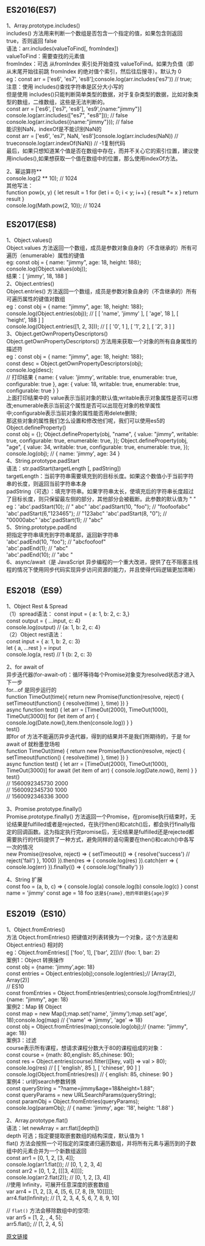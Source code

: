 ## ES2016(ES7)  
1、Array.prototype.includes()   
includes() 方法用来判断一个数组是否包含一个指定的值，如果包含则返回 true，否则返回 false   
语法：arr.includes(valueToFind[, fromIndex])   
valueToFind：需要查找的元素值   
fromIndex：可选 从fromIndex 索引处开始查找 valueToFind。如果为负值（即从末尾开始往前跳 fromIndex 的绝对值个索引，然后往后搜寻）。默认为 0   
eg：const arr = ['es6', 'es7', 'es8'];console.log(arr.includes('es7')) // true;   
注意：使用 includes()查找字符串是区分大小写的   
但是使用 includes()只能判断简单类型的数据，对于复杂类型的数据，比如对象类型的数组，二维数组，这些是无法判断的。  
const arr = ['es6', ['es7', 'es8'], 'es9',{name:"jimmy"}]   
console.log(arr.includes(["es7", "es8"])); // false   
console.log(arr.includes({name:"jimmy"})); // false   
能识别NaN，indexOf是不能识别NaN的   
const arr = ['es6', 'es7', NaN, 'es8']console.log(arr.includes(NaN)) // trueconsole.log(arr.indexOf(NaN)) // -1复制代码   
最后，如果只想知道某个值是否在数组中存在，而并不关心它的索引位置，建议使用includes(),如果想获取一个值在数组中的位置，那么使用indexOf方法。   

2、幂运算符**   
console.log(2 ** 10); // 1024  
其他写法：   
function pow(x, y) {
    let result = 1
    for (let i = 0; i < y; i++) {
        result *= x
    }
    return result
}   
console.log(Math.pow(2, 10)); // 1024   

## ES2017(ES8)
1、Object.values()    
Object.values 方法返回一个数组，成员是参数对象自身的（不含继承的）所有可遍历（enumerable）属性的键值   
eg: const obj = {  name: "jimmy",  age: 18,  height: 188};    
    console.log(Object.values(obj));    
    结果：[ 'jimmy', 18, 188 ]   
2、Object.entries()    
Object.entries() 方法返回一个数组，成员是参数对象自身的（不含继承的）所有可遍历属性的键值对数组   
eg：const obj = {  name: "jimmy",  age: 18,  height: 188};   
    console.log(Object.entries(obj)); // [ [ 'name', 'jimmy' ], [ 'age', 18 ], [ 'height', 188 ] ]   
    console.log(Object.entries([1, 2, 3])); // [ [ '0', 1 ], [ '1', 2 ], [ '2', 3 ] ]   
3、Object.getOwnPropertyDescriptors()   
Object.getOwnPropertyDescriptors() 方法用来获取一个对象的所有自身属性的描述符   
eg：const obj = {  name: "jimmy",  age: 18,  height: 188};   
    const desc = Object.getOwnPropertyDescriptors(obj);   
    console.log(desc);   
    // 打印结果
    {
        name: {
            value: 'jimmy',
            writable: true,
            enumerable: true,
            configurable: true
        },
        age: { 
            value: 18, 
            writable: true,
            enumerable: true, 
            configurable: true 
        }
    }    
上面打印结果中的 value表示当前对象的默认值;writable表示对象属性是否可以修改;enumerable表示当前这个属性是否可以出现在对象的枚举属性中;configurable表示当前对象的属性能否用delete删除;   
那这些对象的属性我们怎么设置和修改他们呢，我们可以使用es5的 Object.defineProperty()   
const obj = {};
Object.defineProperty(obj, "name", {
  value: "jimmy",
  writable: true,
  configurable: true,
  enumerable: true,
});
Object.defineProperty(obj, "age", {
  value: 34,
  writable: true,
  configurable: true,
  enumerable: true,
});
console.log(obj); // { name: 'jimmy', age: 34 }   
4、String.prototype.padStart   
语法：str.padStart(targetLength [, padString])   
targetLength：当前字符串需要填充到的目标长度。如果这个数值小于当前字符串的长度，则返回当前字符串本身   
padString（可选）：填充字符串。如果字符串太长，使填充后的字符串长度超过了目标长度，则只保留最左侧的部分，其他部分会被截断。此参数的默认值为 " "   
eg：'abc'.padStart(10);         // "       abc"
    'abc'.padStart(10, "foo");  // "foofoofabc"
    'abc'.padStart(6,"123465"); // "123abc"
    'abc'.padStart(8, "0");     // "00000abc"
    'abc'.padStart(1);          // "abc"    
5、String.prototype.padEnd  
把指定字符串填充到字符串尾部，返回新字符串   
'abc'.padEnd(10, "foo");   // "abcfoofoof"   
'abc'.padEnd(1);           // "abc"   
'abc'.padEnd(10);          // "abc       "   
6、async/await（是 JavaScript 异步编程的一个重大改进，提供了在不阻塞主线程的情况下使用同步代码实现异步访问资源的能力，并且使得代码逻辑更加清晰）  

## ES2018（ES9）   
1、Object Rest & Spread   
（1）spread语法：
    const input = {  a: 1,  b: 2,  c: 3,}   
    const output = {  ...input,  c: 4}   
    console.log(output) // {a: 1, b: 2, c: 4}   
（2）Object rest语法：    
    const input = {  a: 1,  b: 2,  c: 3}   
    let { a, ...rest } = input   
    console.log(a, rest) // 1 {b: 2, c: 3}   

2、for await of   
异步迭代器(for-await-of)：循环等待每个Promise对象变为resolved状态才进入下一步   
for...of 是同步运行的   
function TimeOut(time){
    return new Promise(function(resolve, reject) {
        setTimeout(function() {
            resolve(time)
        }, time)
    })
}    
async function test() {
    let arr = [TimeOut(2000), TimeOut(1000), TimeOut(3000)]
    for (let item of arr) {  
     console.log(Date.now(),item.then(console.log))
    }
}   
test()  
即for of 方法不能遍历异步迭代器，得到的结果并不是我们所期待的，于是 for await of 就粉墨登场啦   
function TimeOut(time) {
    return new Promise(function(resolve, reject) {
        setTimeout(function() {
            resolve(time)
        }, time)
    })
}   
async function test() {
    let arr = [TimeOut(2000), TimeOut(1000), TimeOut(3000)]
    for await (let item of arr) {
        console.log(Date.now(), item)
    }
}   
test()   
// 1560092345730 2000   
// 1560092345730 1000   
// 1560092346336 3000   

3、Promise.prototype.finally()   
Promise.prototype.finally() 方法返回一个Promise，在promise执行结束时，无论结果是fulfilled或者是rejected，在执行then()和catch()后，都会执行finally指定的回调函数。这为指定执行完promise后，无论结果是fulfilled还是rejected都需要执行的代码提供了一种方式，避免同样的语句需要在then()和catch()中各写一次的情况   
new Promise((resolve, reject) => {
    setTimeout(() => {
        resolve('success')
        // reject('fail')
    }, 1000)
}).then(res => {
    console.log(res)
}).catch(err => {
    console.log(err)
}).finally(() => {
    console.log('finally')
})   

4、String 扩展   
const foo = (a, b, c) => {
    console.log(a)
    console.log(b)
    console.log(c)
}
const name = 'jimmy'
const age = 18
foo `这是${name},他的年龄是${age}岁`  

## ES2019（ES10）  
1、Object.fromEntries()   
方法 Object.fromEntries() 把键值对列表转换为一个对象，这个方法是和 Object.entries() 相对的   
eg：Object.fromEntries([    ['foo', 1],    ['bar', 2]])// {foo: 1, bar: 2}   
案例1：Object 转换操作   
const obj = {name: 'jimmy',age: 18}   
const entries = Object.entries(obj);console.log(entries);// [Array(2), Array(2)]   
// ES10   
const fromEntries = Object.fromEntries(entries);console.log(fromEntries);// {name: "jimmy", age: 18}   
案例2：Map 转 Object    
const map = new Map();map.set('name', 'jimmy');map.set('age', 18);console.log(map) // {'name' => 'jimmy', 'age' => 18}   
const obj = Object.fromEntries(map);console.log(obj);// {name: "jimmy", age: 18}    
案例3：过滤    
course表示所有课程，想请求课程分数大于80的课程组成的对象：    
const course = {math: 80,english: 85,chinese: 90};  
const res = Object.entries(course).filter(([key, val]) => val > 80);   
console.log(res) // [ [ 'english', 85 ], [ 'chinese', 90 ] ]   
console.log(Object.fromEntries(res)) // { english: 85, chinese: 90 }   
案例4：url的search参数转换   
const queryString = "?name=jimmy&age=18&height=1.88";   
const queryParams = new URLSearchParams(queryString);    
const paramObj = Object.fromEntries(queryParams);    
console.log(paramObj); // { name: 'jimmy', age: '18', height: '1.88' }   

2、Array.prototype.flat()   
语法：let newArray = arr.flat([depth])   
depth 可选；指定要提取嵌套数组的结构深度，默认值为 1    
flat() 方法会按照一个可指定的深度递归遍历数组，并将所有元素与遍历到的子数组中的元素合并为一个新数组返回    
const arr1 = [0, 1, 2, [3, 4]];   
console.log(arr1.flat());  //  [0, 1, 2, 3, 4]   
const arr2 = [0, 1, 2, [[[3, 4]]]];   
console.log(arr2.flat(2));  //  [0, 1, 2, [3, 4]]   
//使用 Infinity，可展开任意深度的嵌套数组   
var arr4 = [1, 2, [3, 4, [5, 6, [7, 8, [9, 10]]]]];   
arr4.flat(Infinity); // [1, 2, 3, 4, 5, 6, 7, 8, 9, 10]   
   
// `flat()` 方法会移除数组中的空项:   
var arr5 = [1, 2, , 4, 5];   
arr5.flat(); // [1, 2, 4, 5]

[原文链接](https://www.jianshu.com/p/dedb5a94e67f)





